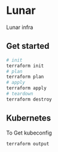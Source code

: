 # Lunar
Lunar infra


## Get started
```sh
# init
terraform init
# plan
terraform plan
# apply
terraform apply
# teardown
terraform destroy
```


## Kubernetes
To Get kubeconfig
```sh
terraform output
```